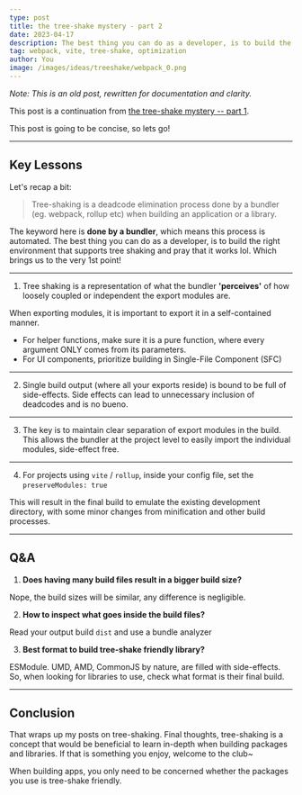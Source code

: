 ```yaml
---
type: post
title: the tree-shake mystery - part 2
date: 2023-04-17
description: The best thing you can do as a developer, is to build the right environment that supports tree shaking and pray that it works
tag: webpack, vite, tree-shake, optimization
author: You
image: /images/ideas/treeshake/webpack_0.png
---
```


_Note: This is an old post, rewritten for documentation and clarity._

This post is a continuation from [the tree-shake mystery -- part 1](/ideas/the-tree-shake-mystery-part-1).

This post is going to be concise, so lets go!

---

## Key Lessons

Let's recap a bit:

> Tree-shaking is a deadcode elimination process done by a bundler (eg. webpack, rollup etc) when building an application or a library.

The keyword here is **done by a bundler**, which means this process is automated. The best thing you can do as a developer, is to build the right environment that supports tree shaking and pray that it works lol. Which brings us to the very 1st point!

---

1. Tree shaking is a representation of what the bundler **'perceives'** of how loosely coupled or independent the export modules are.

When exporting modules, it is important to export it in a self-contained manner.

- For helper functions, make sure it is a pure function, where every argument ONLY comes from its parameters.
- For UI components, prioritize building in Single-File Component (SFC)

---

2. Single build output (where all your exports reside) is bound to be full of side-effects. Side effects can lead to unnecessary inclusion of deadcodes and is no bueno.

---

3. The key is to maintain clear separation of export modules in the build. This allows the bundler at the project level to easily import the individual modules, side-effect free.

---

4. For projects using `vite` / `rollup`, inside your config file, set the `preserveModules: true`

This will result in the final build to emulate the existing development directory, with some minor changes from minification and other build processes.

---

## Q&A

1. **Does having many build files result in a bigger build size?**

Nope, the build sizes will be similar, any difference is negligible.

2. **How to inspect what goes inside the build files?**

Read your output build `dist` and use a bundle analyzer

3. **Best format to build tree-shake friendly library?**

ESModule. UMD, AMD, CommonJS by nature, are filled with side-effects. So, when looking for libraries to use, check what format is their final build.

---

## Conclusion

That wraps up my posts on tree-shaking. Final thoughts, tree-shaking is a concept that would be beneficial to learn in-depth when building packages and libraries. If that is something you enjoy, welcome to the club~

When building apps, you only need to be concerned whether the packages you use is tree-shake friendly.
